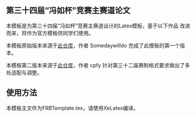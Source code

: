 ## 第三十四届“冯如杯”竞赛主赛道论文

本模板是为第三十四届“冯如杯”竞赛主赛道设计的Latex模板，基于以下作品
改进而来，将作为官方模板供同学们使用。

本模板原始版本来源于[此仓库](https://github.com/Somedaywilldo/Someday-XeLaTex-Template)，作者 Somedaywilldo 完成了此模板的第一个版本。

本模板第二版本来源于[此仓库](https://github.com/cpfy/FRB_template.git)，作者 cpfy 针对第三十二届赛制格式要求做出了多处适配与调整。

## 使用方法
本模板主文件为FRBTemplate.tex，请使用XeLatex编译。


